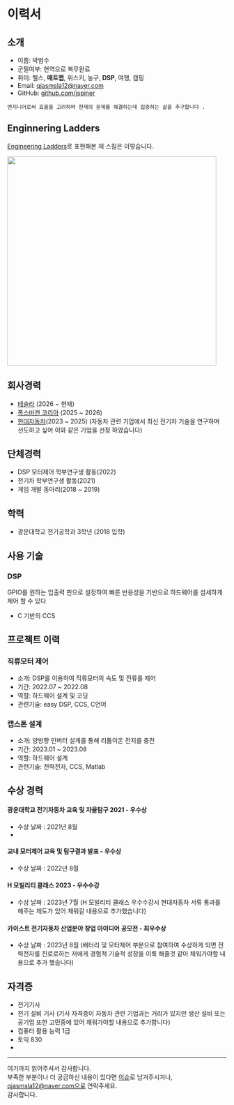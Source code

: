 
<!---
bumbeomsooo/bumbeomsooo is a ✨ special ✨ repository because its `README.md` (this file) appears on your GitHub profile.
You can click the Preview link to take a look at your changes.
--->
# 이력서

## 소개
- 이름: 박범수
- 군필여부: 현역으로 복무완료
- 취미: 헬스, **매트랩**, 위스키, 농구, **DSP**, 여행, 캠핑
- Email: qjasmsla12@naver.com
- GitHub: [github.com/jspiner](https://github.com/bumbeomsooo)


```
엔지니어로써 효율을 고려하며 현재의 문제를 해결하는데 집중하는 삶을 추구합니다 .
```



## Enginnering Ladders
[Engineering Ladders](https://medium.com/@ryanparkdev/engineering-ladders%EC%9D%84-%EC%9D%B4%EC%9A%A9%ED%95%9C-%EC%84%B1%EC%9E%A5%EB%B0%A9%ED%96%A5-%EC%B0%BE%EA%B8%B0-c52112b5c34f)로 표현해본 제 스킬은 이렇습니다.

<img src = "https://github.com/JSpiner/RESUME/raw/master/images/engineering_ladders.png" width="480" />

## 회사경력
- [테슬라](https://www.kakaomobility.com/) (2026 ~ 현재)
- [폭스바겐 코리아](https://stylesha.re) (2025 ~ 2026)
- [현대자동차](https://www.ridicorp.com/)(2023 ~ 2025)
(자동차 관련 기업에서 최신 전기차 기술을 연구하며 선도하고 싶어 이와 같은 기업을 선정 하였습니다)

## 단체경력
- DSP 모터제어 학부연구생 활동(2022)
- 전기차 학부연구생 활동(2021)
- 게임 개발 동아리(2018 ~ 2019)

## 학력
- 광운대학교 전기공학과 3학년 (2018 입학)

## 사용 기술
### DSP 
GPIO를 원하는 입출력 핀으로 설정하여 빠른 반응성을 기반으로 하드웨어를 섬세하게 제어 할 수 있다
- C 기반의 CCS


## 프로젝트 이력




### 직류모터 제어
- 소개: DSP를 이용하여 직류모터의 속도 및 전류를 제어
- 기간: 2022.07 ~ 2022.08
- 역할: 하드웨어 설계 및 코딩
- 관련기술: easy DSP, CCS, C언어

### 캡스톤 설계
- 소개: 양방향 인버터 설계를 통해 리튬이온 전지를 충전
- 기간: 2023.01 ~ 2023.08
- 역할: 하드웨어 설계
- 관련기술: 전력전자, CCS, Matlab


## 수상 경력

#### 광운대학교 전기자동차 교육 및 자율탐구 2021 - 우수상
- 수상 날짜 : 2021년 8월
- 
#### 교내 모터제어 교육 및 탐구결과 발표 - 우수상
- 수상 날짜 : 2022년 8월

#### H 모빌리티 클래스 2023 - 우수수강
- 수상 날짜 : 2023년 7월
(H 모빌리티 클래스 우수수강시 현대자동차 서류 통과를 해주는 제도가 있어 채워갈 내용으로 추가했습니다)

#### 카이스트 전기자동차 산업분야 창업 아이디어 공모전 - 최우수상
- 수상 날짜 : 2023년 8월
(배터리 및 모터제어 부분으로 참여하여 수상하게 되면 전력전자를 진로로하는 저에게 경험적 기술적 성장을 이룩 해줄것 같아 체워가야할 내용으로 추가 했습니다)

## 자격증
- 전기기사
- 전기 설비 기사 
(기사 자격증이 자동차 관련 기업과는 거리가 있지만 생산 설비 또는 공기업 또한 고민중에 있어 채워가야할 내용으로 추가합니다)
- 컴퓨터 활용 능력 1급
- 토익 830
- 





----

여기까지 읽어주셔서 감사합니다. <br/>
부족한 부분이나 더 궁금하신 내용이 있다면 [이슈](https://github.com/bumbeomsooo/RESUME/issues)로 남겨주시겨나, qjasmsla12@naver.com으로 연락주세요.<br/>
감사합니다.
